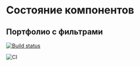# Состояние компонентов

## Портфолио с фильтрами

[![Build status](https://ci.appveyor.com/api/projects/status/oyeybqmu6muhfu53?svg=true)](https://ci.appveyor.com/project/antonpnv/events-state-filter)

![CI](https://github.com/antonpnv/events-state-filter/actions/workflows/web.yml/badge.svg)
